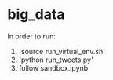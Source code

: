 # big_data

In order to run:
1. 'source run_virtual_env.sh'
2. 'python run_tweets.py'
3. follow sandbox.ipynb
